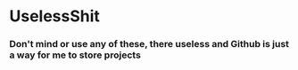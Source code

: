 # UselessShit
### Don't mind or use any of these, there useless and Github is just a way for me to store projects
